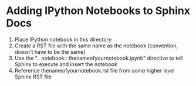 # Adding IPython Notebooks to Sphinx Docs
1. Place IPython notebook in this directory
2. Create a RST file with the same name as the notebook (convention, doesn't have to be the same)
3. Use the ".. notebook:: thenameofyournotebook.ipynb" directive to tell Sphinx to execute and insert the notebook
4. Reference thenameofyournotebook.rst file from some higher level Sphinx RST file